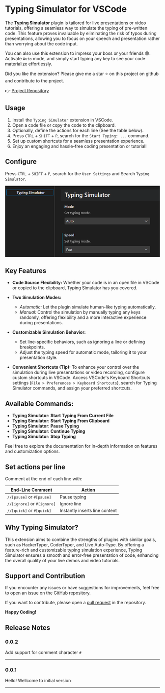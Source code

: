 # Typing Simulator for VSCode

The **Typing Simulator** plugin is tailored for live presentations or video tutorials, offering a seamless way to simulate the typing of pre-written code. This feature proves invaluable by eliminating the risk of typos during presentations, allowing you to focus on your speech and presentation rather than worrying about the code input.

You can also use this extension to impress your boss or your friends 😄. Activate `Auto` mode, and simply start typing any key to see your code materialize effortlessly.

Did you like the extension? Please give me a star ⭐ on this project on github and contribute to the project.

👉 [Project Repository](https://github.com/marcosgomesneto/typing-simulator)

## Usage

1. Install the `Typing Simulator` extension in VSCode.
2. Open a code file or copy the code to the clipboard.
3. Optionally, define the actions for each line (See the table below).
4. Press `CTRL` + `SHIFT` + `P`, search for the `Start Typing: ...` command.
5. Set up custom shortcuts for a seamless presentation experience.
6. Enjoy an engaging and hassle-free coding presentation or tutorial!

## Configure

Press `CTRL` + `SHIFT` + `P`, search for the `User Settings` and Search `Typing Simulator`.

![screenshot](https://raw.githubusercontent.com/marcosgomesneto/typing-simulator/main/resources/configuration.png)

## Key Features

- **Code Source Flexibility:** Whether your code is in an open file in VSCode or copied to the clipboard, Typing Simulator has you covered.

- **Two Simulation Modes:**

  - _Automatic:_ Let the plugin simulate human-like typing automatically.
  - _Manual:_ Control the simulation by manually typing any keys randomly, offering flexibility and a more interactive experience during presentations.

- **Customizable Simulation Behavior:**

  - Set line-specific behaviors, such as ignoring a line or defining breakpoints.
  - Adjust the typing speed for automatic mode, tailoring it to your presentation style.

- **Convenient Shortcuts (Tip):** To enhance your control over the simulation during live presentations or video recording, configure custom shortcuts in VSCode. Access VSCode's Keyboard Shortcuts settings (`File > Preferences > Keyboard Shortcuts`), search for Typing Simulator commands, and assign your preferred shortcuts.

## Available Commands:

- **Typing Simulator: Start Typing From Current File**
- **Typing Simulator: Start Typing From Clipboard**
- **Typing Simulator: Pause Typing**
- **Typing Simulator: Continue Typing**
- **Typing Simulator: Stop Typing**

Feel free to explore the documentation for in-depth information on features and customization options.

## Set actions per line

Comment at the end of each line with:

| End-Line Comment            | Action                         |
| --------------------------- | ------------------------------ |
| `//[pause]` or `#[pause]`   | Pause typing                   |
| `//[ignore]` or `#[ignore]` | Ignore line                    |
| `//[quick]` or `#[quick]`   | Instantly inserts line content |

## Why Typing Simulator?

This extension aims to combine the strengths of plugins with similar goals, such as HackerTyper, CoderTyper, and Live Auto-Type. By offering a feature-rich and customizable typing simulation experience, Typing Simulator ensures a smooth and error-free presentation of code, enhancing the overall quality of your live demos and video tutorials.

## Support and Contribution

If you encounter any issues or have suggestions for improvements, feel free to open an [issue](https://github.com/marcosgomesneto/typing-simulator/issues) on the GitHub repository.

If you want to contribute, please open a [pull request](https://github.com/marcosgomesneto/typing-simulator/pulls) in the repository.

**Happy Coding!**

## Release Notes

### 0.0.2

Add support for comment character `#`

---

### 0.0.1

Hello! Wellcome to initial version

---
